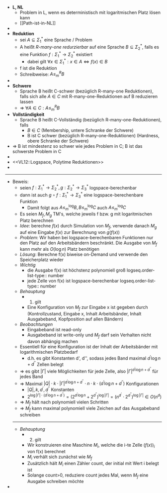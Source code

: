 - **L, NL**
	- Problem in L, wenn es deterministisch mit logaritmischen Platz lösen kann
	- [[Path-ist-in-NL]]
-
- **Reduktion**
	- sei $A\subseteq\Sigma_1^{\ast}$ eine Sprache / Problem
	- A heißt *R-many-one redurzierbar* auf eine Sprache $B\subseteq\Sigma_2^{\ast}$, falls es eine Funktion $f:\Sigma_1^{\ast}\rightarrow\Sigma_2^{\ast}$ existiert
		- dabei gilt $\forall x\in\Sigma_1^{\ast}:x\in A\Leftrightarrow f\left(x\right)\in B$
	- f ist die Reduktion
	- Schreibweise: $A\leq_{m}^{R}B$
-
- **Schwere**
	- Sprache B heißt C-schwer (bezüglich R-many-one Reduktionen), falls sich alle $A\in C$ mit R-many-one-Reduktionen auf B reduzieren lassen
	- => $\forall A\in C:A\leq_{m}^{R}B$
- **Vollständigkeit**
	- Sprache B heißt C-Vollständig (bezüglich R-many-one-Reduktionen), falls
		- $B\in C$ (Membership, untere Schranke der Schwere)
		- B ist C schwer (bezüglich R-many-one-Reduktionen) (Hardness, obere Schranke der Schwere)
- => B ist mindestenz so schwer wie jedes Problem in C; B ist das schwerste Problem in C
-
- <<VL12::Logspace, Polytime Reduktionen>>
-
- ---
- Beweis:
	- seien $f:\Sigma_1^{\ast}\rightarrow\Sigma_2^{\ast},g:\Sigma_2^{\ast}\rightarrow\Sigma_3^{\ast}$ logspace-berechenbar
	- dann ist auch $g\circ f:\Sigma_1^{\ast}\rightarrow\Sigma_3^{\ast}$ eine logspace-berechenbare Funktion
		- Damit folgt aus $A\leq_{m}^{\log}B,B\leq_{m}^{\log}C$ auch $A\leq_{m}^{\log}C$
	- Es seien $M_{f},M_{g}$ TM's, welche jeweils f bzw. g mit logaritmischen Platz berechnen
	- *Idee*: berechne $f\left(x\right)$ durch Simulation von $M_{f}$, verwende danach $M_{g}$ auf eine Eingabe $f\left(x\right)$ zur Berechnung von $g\left(f\left(x\right)\right)$
	- *Problem*: Wir haben bei logspace-berechenbaren Funktionen nur den Platz auf den Arbeitsbändern beschränkt. Die Ausgabe von $M_{f}$ kann mehr als $O\left(\log n\right)$ Platz benötigen
	- *Lösung*: Berechne f(x) biweise on-Demand und verwende den Speicherplatz wieder
	- *Wichtig*
		- die Ausgabe f(x) ist höchstenz polynomiell groß
		  logseq.order-list-type:: number
		- jede Zelle von f(x) ist logspace-berechenbar
		  logseq.order-list-type:: number
	- *Behauptung*
		- 1. gilt
		- Eine Konfiguration von $M_{f}$ zur Eingabe x ist gegeben durch (Kontrollzustand, Eingabe x, Inhalt Arbeitsbänder, Inhalt Ausgabeband, Kopfposition auf allen Bändern)
	- *Beobachtungen*
		- Eingabeband ist read-only
		- Ausgabeband ist write-only und $M_{f}$ darf sein Verhalten nicht davon abhängig machen
	- Essentiell für eine Konfiguration ist der Inhalt der Arbeitsbänder mit logarithmischen Platzbedarf
		- d.h. es gibt Konstanten d', d'', sodass jedes Band maximal $d^{\prime}\log n+d^{\prime\prime}$ Zellen belegt
	- => es gibt $\left|\Gamma\right|$ viele Möglichkeiten für jede Zelle, also $\left|\Gamma\right|^{d^{\prime}\log n+d^{\prime\prime}}$ für jedes Band
	- => Maximal $\left|Q\right|\cdot k\cdot\left|\Gamma\right|^{d^{\prime}\log n+d^{\prime\prime}}\cdot n\cdot k\cdot\left(d^{\prime}\log n+d^{\prime\prime}\right)$ Konfigurationen
		- $\left|Q\right|,k,d^{\prime},d^{\prime\prime}$ Konstanten
		- $2^{\log\left|\Gamma\right|\cdot\left(d^{\prime}\log n+d^{\prime\prime}\right)}=\left(2^{d^{\prime}\log n}+2^{d^{\prime\prime}}\right)^{\log\left|\Gamma\right|}=\left(n^{d^{\prime}}\cdot2^{d^{\prime\prime}}\right)^{\log\left|\Gamma\right|}\in O\left(n^{d}\right)$
	- => $M_{f}$ hält nach polynomiell vielen Schritten
	- => $M_{f}$ kann maximal polynomiell viele Zeichen auf das Ausgabeband schreiben
	- ---
	- *Behauptung*
		- 2. gilt
		- Wir konstruieren eine Maschine $M_{i}$, welche die i-te Zelle $\left(f\left(x\right)\right)_{i}$ von f(x) berechnet
		- $M_{i}$ verhält sich zunächst wie $M_{f}$
		- Zusätzlich hält $M_{i}$ einen Zähler count, der initial mit Wert i belegt ist
		- Solange count>0, reduziere count jedes Mal, wenn $M_{f}$ eine Ausgabe schreiben möchte
-